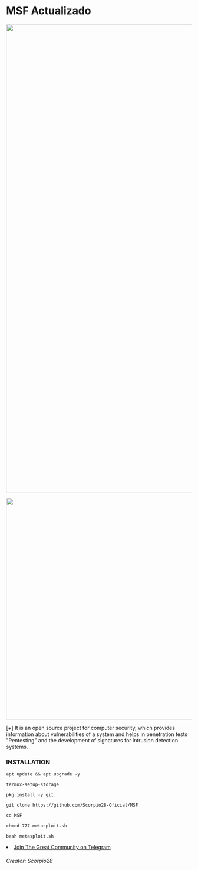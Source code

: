 # MSF Actualizado
<p align="center">
	<img src="https://i.imgur.com/AjYrodX.jpeg" width="1270px" hight="480px">
</p>
<p align="center">
	<img src="https://i.imgur.com/M9zbdmH.png" width="600px" hight="100px">
</p>
[+] It is an open source project for computer security, which provides information about vulnerabilities of a system and helps in penetration tests "Pentesting" and the development of signatures for intrusion detection systems.

### INSTALLATION

```
apt update && apt upgrade -y

termux-setup-storage

pkg install -y git

git clone https://github.com/Scorpio28-Oficial/MSF

cd MSF

chmod 777 metasploit.sh

bash metasploit.sh
```



<li>
<a href="https://t.me/Informatic_in_Termux">Join The Great Community on Telegram</a>
</li>

###### Creator: Scorpio28
